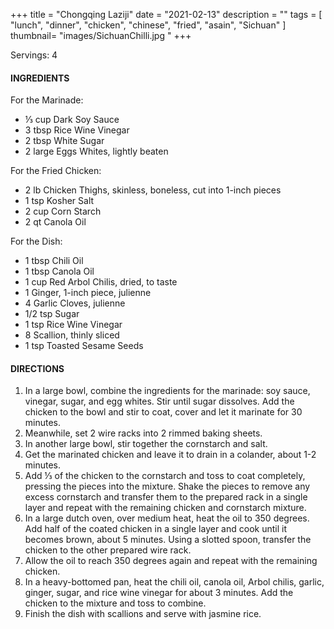 +++
title = "Chongqing Laziji"
date = "2021-02-13"
description = ""
tags = [
    "lunch",
    "dinner",
    "chicken",
    "chinese", 
    "fried",
    "asain",
    "Sichuan"
]
thumbnail= "images/SichuanChilli.jpg "
+++

Servings: 4 <!--more-->

#### INGREDIENTS 

For the Marinade: 

* ⅓ cup Dark Soy Sauce 
* 3 tbsp Rice Wine Vinegar 
* 2 tbsp White Sugar
* 2 large Eggs Whites, lightly beaten 

For the Fried Chicken:

* 2 lb Chicken Thighs, skinless, boneless, cut into 1-inch pieces 
* 1 tsp Kosher Salt
* 2 cup Corn Starch
* 2 qt Canola Oil 

For the Dish: 

* 1 tbsp Chili Oil 
* 1 tbsp Canola Oil
* 1 cup Red Arbol Chilis, dried, to taste
* 1 Ginger, 1-inch piece, julienne
* 4 Garlic Cloves, julienne
* 1/2 tsp Sugar 
* 1 tsp Rice Wine Vinegar
* 8 Scallion, thinly sliced
* 1 tsp Toasted Sesame Seeds


#### DIRECTIONS 
1. In a large bowl, combine the ingredients for the marinade: soy sauce, vinegar, sugar, and egg whites. Stir until sugar dissolves. Add the chicken to the bowl and stir to coat, cover and let it marinate for 30 minutes.  
2. Meanwhile, set 2 wire racks into 2 rimmed baking sheets. 
3. In another large bowl, stir together the cornstarch and salt. 
4. Get the marinated chicken and leave it to drain in a colander, about 1-2 minutes. 
5. Add ⅓ of the chicken to the cornstarch and toss to coat completely, pressing the pieces into the mixture. Shake the pieces to remove any excess cornstarch and transfer them to the prepared rack in a single layer and repeat with the remaining chicken and cornstarch mixture. 
6. In a large dutch oven, over medium heat, heat the oil to 350 degrees. Add half of the coated chicken in a single layer and cook until it becomes brown, about 5 minutes.  Using a slotted spoon, transfer the chicken to the other prepared wire rack. 
7. Allow the oil to reach 350 degrees again and repeat with the remaining chicken. 
8. In a heavy-bottomed pan, heat the chili oil, canola oil, Arbol chilis, garlic, ginger, sugar, and rice wine vinegar for about 3 minutes. Add the chicken to the mixture and toss to combine. 
10. Finish the dish with scallions and serve with jasmine rice. 
